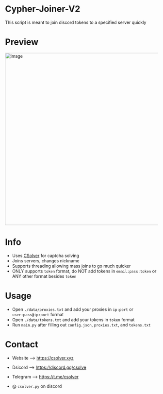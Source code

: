 # Cypher-Joiner-V2
This script is meant to join discord tokens to a specified server quickly

# Preview
<img width="567" alt="image" src="https://github.com/user-attachments/assets/3a925370-9a73-48f4-96c8-602daf6c697c">

# Info
- Uses [CSolver](https://csolver.xyz) for captcha solving
- Joins servers, changes nickname
- Supports threading allowing mass joins to go much quicker
- ONLY supports `token` format, do NOT add tokens in `email:pass:token` or ANY other format besides `token`

# Usage
- Open `./data/proxies.txt` and add your proxies in `ip:port` or `user:pass@ip:port` format
- Open `./data/tokens.txt` and add your tokens in `token` format
- Run `main.py` after filling out `config.json`, `proxies.txt`, and `tokens.txt`
 
# Contact
- Website --> https://csolver.xyz
- Dsicord --> https://discord.gg/csolve
- Telegram --> https://t.me/csolver

- @ `csolver.py` on discord
